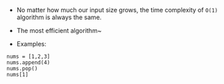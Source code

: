 - No matter how much our input size grows, the time complexity of `O(1)` algorithm is always the same. 

- The most efficient algorithm~
- Examples:
```
nums = [1,2,3]
nums.append(4)
nums.pop()
nums[1]
```

